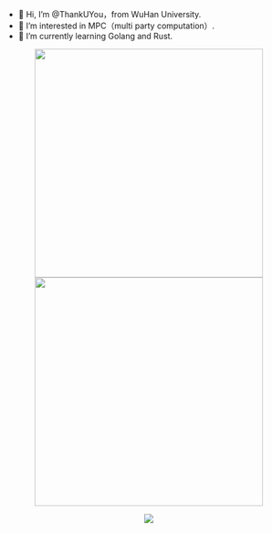 - 👋 Hi, I’m @ThankUYou，from WuHan University.
- 👀 I’m interested in MPC（multi party computation）.
- 🌱 I’m currently learning Golang and Rust.
<!---
ThankUYou/ThankUYou is a ✨ special ✨ repository because its `README.md` (this file) appears on your GitHub profile.
You can click the Preview link to take a look at your changes.
--->
<p align="center">
<!-- https://github.com/anuraghazra/github-readme-stats -->
<img align="center" width="400" src="https://github-readme-stats.vercel.app/api?username=ThankUYou&theme=transparent&show_icons=true&hide_border=true" />
<!-- https://github.com/DenverCoder1/github-readme-streak-stats -->
<img align="center" width="400" src="https://streak-stats.demolab.com?user=ThankUYou&theme=transparent&date_format=%5BY.%5Dn.j&hide_border=true" />
<!-- <br/> -->
</p>
<!-- https://github.com/Ashutosh00710/github-readme-activity-graph -->
<p align="center">
  <img align="center"  src="https://github-readme-activity-graph.vercel.app/graph?username=ThankUYou&theme=github-compact&hide_border=true&area=true" />
</p>
<!-- <img align="center"  src="https://github-readme-stats.vercel.app/api/top-langs/?username=ThankUYou&hide_border=true" /> -->

